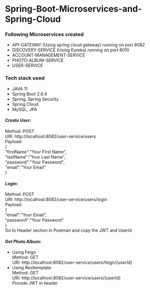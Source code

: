 # Spring-Boot-Microservices-and-Spring-Cloud  
### Following Microservices created  
- API-GATEWAY (Using spring cloud gateway) running on port 8082
- DISCOVERY-SERVICE (Using Eureka) running on port 8010
- ACCOUNT-MANAGEMENT-SERVICE
- PHOTO-ALBUM-SERVICE
- USER-SERVICE
### Tech stack used
- JAVA 11
- Spring Boot 2.6.4
- Spring, Spring Security
- Spring Cloud
- MySQL, JPA
#### _Create User_:
  Method: POST  
  URI: http://localhost:8082/user-service/users  
  Payload:   
    {  
      "firstName":"Your First Name",  
      "lastName":"Your Last Name",  
      "password":"Your Password",  
      "email":"Your Email"  
    }
    
#### _Login_:
  Method: POST  
  URI: http://localhost:8082/user-service/users/login  
  Payload:   
    {  
      "email":"Your Email",  
      "password":"Your Password"  
    }  
    Go to Header section in Postman and copy the JWT and UserId
    
#### _Get Photo Album_:
- Using Feign  
  Method: GET  
  URI: http://localhost:8082/user-service/users/feign/{userId}  
- Using Resttemplate  
  Method: GET  
  URI: http://localhost:8082/user-service/users/{userId}  
  Provide JWT in header
